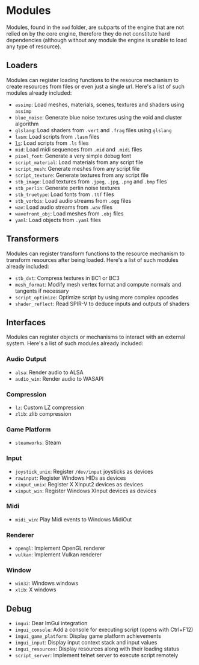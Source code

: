 # Modules
Modules, found in the `mod` folder, are subparts of the engine that are not relied on by the core engine, therefore they do not constitute hard dependencies (although without any module the engine is unable to load any type of resource).

## Loaders
Modules can register loading functions to the resource mechanism to create resources from files or even just a single url. Here's a list of such modules already included:
- `assimp`: Load meshes, materials, scenes, textures and shaders using `assimp`
- `blue_noise`: Generate blue noise textures using the void and cluster algorithm
- `glslang`: Load shaders from `.vert` and `.frag` files using `glslang`
- `lasm`: Load scripts from `.lasm` files
- [`ls`](module/ls.md): Load scripts from `.ls` files
- `mid`: Load midi sequences from `.mid` and `.midi` files
- `pixel_font`: Generate a very simple debug font
- `script_material`: Load materials from any script file
- `script_mesh`: Generate meshes from any script file
- `script_texture`: Generate textures from any script file
- `stb_image`: Load textures from `.jpeg`, `.jpg`, `.png` and `.bmp` files
- `stb_perlin`: Generate perlin noise textures
- `stb_truetype`: Load fonts from `.ttf` files
- `stb_vorbis`: Load audio streams from `.ogg` files
- `wav`: Load audio streams from `.wav` files
- `wavefront_obj`: Load meshes from `.obj` files
- `yaml`: Load objects from `.yaml` files

## Transformers
Modules can register transform functions to the resource mechanism to transform resources after being loaded. Here's a list of such modules already included:
- `stb_dxt`: Compress textures in BC1 or BC3
- `mesh_format`: Modify mesh vertex format and compute normals and tangents if necessary
- `script_optimize`: Optimize script by using more complex opcodes
- `shader_reflect`: Read SPIR-V to deduce inputs and outputs of shaders

## Interfaces
Modules can register objects or mechanisms to interact with an external system. Here's a list of such modules already included:

### Audio Output
- `alsa`: Render audio to ALSA
- `audio_win`: Render audio to WASAPI

### Compression
- `lz`: Custom LZ compression
- `zlib`: zlib compression

### Game Platform
- `steamworks`: Steam

### Input
- `joystick_unix`: Register `/dev/input` joysticks as devices
- `rawinput`: Register Windows HIDs as devices
- `xinput_unix`: Register X XInput2 devices as devices
- `xinput_win`: Register Windows XInput devices as devices

### Midi
- `midi_win`: Play Midi events to Windows MidiOut

### Renderer
- `opengl`: Implement OpenGL renderer
- `vulkan`: Implement Vulkan renderer

### Window
- `win32`: Windows windows
- `xlib`: X windows

## Debug
- `imgui`: Dear ImGui integration
- `imgui_console`: Add a console for executing script (opens with Ctrl+F12)
- `imgui_game_platform`: Display game platform achievements
- `imgui_input`: Display input context stack and input values
- `imgui_resources`: Display resources along with their loading status
- `script_server`: Implement telnet server to execute script remotely
